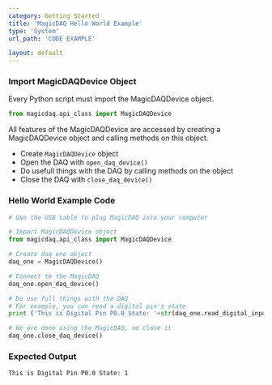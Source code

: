```yaml
---
category: Getting Started
title: 'MagicDAQ Hello World Example'
type: 'System'
url_path: 'CODE EXAMPLE'

layout: default
---
```


### Import MagicDAQDevice Object
Every Python script must import the MagicDAQDevice object. 

```python
from magicdaq.api_class import MagicDAQDevice
```

All features of the MagicDAQDevice are accessed by creating a MagicDAQDevice object and calling methods on this object.
* Create `MagicDAQDevice` object
* Open the DAQ with `open_daq_device()`
* Do usefull things with the DAQ by calling methods on the object
* Close the DAQ with `close_daq_device()`

### Hello World Example Code

```python
# Use the USB cable to plug MagicDAQ into your computer

# Import MagicDAQDevice object
from magicdaq.api_class import MagicDAQDevice

# Create daq_one object
daq_one = MagicDAQDevice()

# Connect to the MagicDAQ
daq_one.open_daq_device()

# Do use full things with the DAQ
# For example, you can read a digital pin's state
print ('This is Digital Pin P0.0 State: '+str(daq_one.read_digital_input(0)))

# We are done using the MagicDAQ, so close it
daq_one.close_daq_device()

```

### Expected Output

```
This is Digital Pin P0.0 State: 1
```